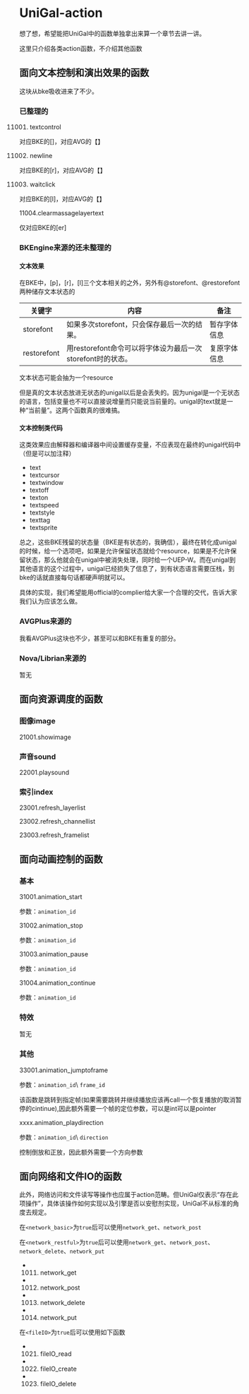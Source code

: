 ﻿# UniGal-action

想了想，希望能把UniGal中的函数单独拿出来算一个章节去讲一讲。

这里只介绍各类action函数，不介绍其他函数

## 面向文本控制和演出效果的函数

这块从bke吸收进来了不少。

### 已整理的

11001. textcontrol

对应BKE的[]，对应AVG的【】

11002. newline

对应BKE的[r]，对应AVG的【】

11003. waitclick

对应BKE的[l]，对应AVG的【】

11004.clearmassagelayertext

仅对应BKE的[er]

### BKEngine来源的还未整理的

#### 文本效果

在BKE中，[p]，[r]，[l]三个文本相关的之外，另外有@storefont、@restorefont两种储存文本状态的

|关键字|内容|备注|
| ---- | ------ |---|
|storefont|如果多次storefont，只会保存最后一次的结果。|暂存字体信息|
|restorefont|用restorefont命令可以将字体设为最后一次storefont时的状态。|复原字体信息|

文本状态可能会抽为一个resource

但是真的文本状态放进无状态的unigal以后是会丢失的。因为unigal是一个无状态的语言，包括变量也不可以直接说增量而只能说当前量的。unigal的text就是一种“当前量”。这两个函数真的很难搞。

#### 文本控制类代码

这类效果应由解释器和编译器中间设置缓存变量，不应表现在最终的unigal代码中（但是可以加注释）

+ text
+ textcursor
+ textwindow
+ textoff
+ texton
+ textspeed
+ textstyle
+ texttag
+ textsprite

总之，这些BKE残留的状态量（BKE是有状态的，我确信），最终在转化成unigal的时候，给一个选项吧，如果是允许保留状态就给个resource，如果是不允许保留状态，那么他就会在unigal中被消失处理，同时给一个UEP-W。而在unigal到其他语言的这个过程中，unigal已经损失了信息了，到有状态语言需要压栈，到bke的话就直接每句话都硬声明就可以。

具体的实现，我们希望能用official的complier给大家一个合理的交代，告诉大家我们认为应该怎么做。

### AVGPlus来源的

我看AVGPlus这块也不少，甚至可以和BKE有重复的部分。

### Nova/Librian来源的

暂无

## 面向资源调度的函数

### 图像image

21001.showimage

### 声音sound

22001.playsound

### 索引index

23001.refresh_layerlist

23002.refresh_channellist

23003.refresh_framelist

## 面向动画控制的函数

### 基本

31001.animation_start

参数：```animation_id```

31002.animation_stop

参数：```animation_id```

31003.animation_pause

参数：```animation_id```

31004.animation_continue

参数：```animation_id```

### 特效

暂无

### 其他

33001.animation_jumptoframe

参数：```animation_id```\ ```frame_id```

该函数是跳转到指定帧(如果需要跳转并继续播放应该再call一个恢复播放的取消暂停的cintinue),因此额外需要一个帧的定位参数，可以是int可以是pointer

xxxx.animation_playdirection

参数：```animation_id```\ ```direction```

控制倒放和正放，因此额外需要一个方向参数

## 面向网络和文件IO的函数

此外，网络访问和文件读写等操作也应属于action范畴。但UniGal仅表示“存在此项操作”，具体该操作如何实现以及引擎是否以安慰剂实现，UniGal不从标准的角度去规定。

在```<network_basic>```为```true```后可以使用```network_get```、```network_post```

在```<network_restful>```为```true```后可以使用```network_get```、```network_post```、```network_delete```、```network_put```

+ 1011. network_get
+ 1012. network_post
+ 1013. network_delete
+ 1014. network_put

在```<fileIO>```为```true```后可以使用如下函数

+ 1021. fileIO_read
+ 1022. fileIO_create
+ 1023. fileIO_delete